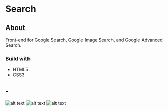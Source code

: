 # Search
## About
Front-end for Google Search, Google Image Search, and Google Advanced Search.
### Build with
* HTML5
* CSS3

## -
![alt text](Снимок%20экрана%20(1192).png)
![alt text](Снимок%20экрана%20(1193).png)
![alt text](Снимок%20экрана%20(1194).png)